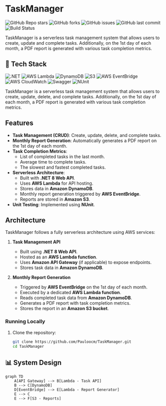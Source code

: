 # TaskManager

![GitHub Repo stars](https://img.shields.io/github/stars/Pauloocm/TaskManager?style=social)
![GitHub forks](https://img.shields.io/github/forks/Pauloocm/TaskManager?style=social)
![GitHub issues](https://img.shields.io/github/issues/Pauloocm/TaskManager)
![GitHub last commit](https://img.shields.io/github/last-commit/Pauloocm/TaskManager)
![Build Status](https://img.shields.io/github/actions/workflow/status/Pauloocm/TaskManager/dotnet-desktop.yml)

TaskManager is a serverless task management system that allows users to create, update and complete tasks. Additionally, on the 1st day of each month, a PDF report is generated with various task completion metrics.

## 🚀 Tech Stack

![.NET](https://img.shields.io/badge/.NET-512BD4?style=for-the-badge&logo=dotnet&logoColor=white)
![AWS Lambda](https://img.shields.io/badge/AWS_Lambda-FF9900?style=for-the-badge&logo=amazonaws&logoColor=white)
![DynamoDB](https://img.shields.io/badge/AWS_DynamoDB-4053D6?style=for-the-badge&logo=amazon-dynamodb&logoColor=white)
![S3](https://img.shields.io/badge/AWS_S3-569A31?style=for-the-badge&logo=amazon-s3&logoColor=white)
![AWS EventBridge](https://img.shields.io/badge/AWS_EventBridge-8C4FFF?style=for-the-badge&logo=amazonaws&logoColor=white)
![AWS CloudWatch](https://img.shields.io/badge/AWS_CloudWatch-FF4F8B?style=for-the-badge&logo=amazonaws&logoColor=white)
![Swagger](https://img.shields.io/badge/Swagger-85EA2D?style=for-the-badge&logo=swagger&logoColor=black)
![NUnit](https://img.shields.io/badge/NUnit-25A162?style=for-the-badge&logo=nunit&logoColor=white)

TaskManager is a serverless task management system that allows users to create, update, delete, and complete tasks. Additionally, on the 1st day of each month, a PDF report is generated with various task completion metrics.

## Features

- **Task Management (CRUD)**: Create, update, delete, and complete tasks.
- **Monthly Report Generation**: Automatically generates a PDF report on the 1st day of each month.
- **Task Completion Metrics**:
  - List of completed tasks in the last month.
  - Average time to complete tasks.
  - The slowest and fastest completed tasks.
- **Serverless Architecture**:
  - Built with **.NET 8 Web API**.
  - Uses **AWS Lambda** for API hosting.
  - Stores data in **Amazon DynamoDB**.
  - Monthly report generation triggered by **AWS EventBridge**.
  - Reports are stored in **Amazon S3**.
- **Unit Testing**: Implemented using **NUnit**.

## Architecture

TaskManager follows a fully serverless architecture using AWS services:

1. **Task Management API**  
   - Built using **.NET 8 Web API**.  
   - Hosted as an **AWS Lambda function**.  
   - Uses **Amazon API Gateway** (if applicable) to expose endpoints.  
   - Stores task data in **Amazon DynamoDB**.  

2. **Monthly Report Generation**  
   - Triggered by **AWS EventBridge** on the 1st day of each month.  
   - Executed by a dedicated **AWS Lambda function**.  
   - Reads completed task data from **Amazon DynamoDB**.  
   - Generates a PDF report with task completion metrics.  
   - Stores the report in an **Amazon S3 bucket**.  



### Running Locally

1. Clone the repository:
   ```sh
   git clone https://github.com/Pauloocm/TaskManager.git
   cd TaskManager

## 📊 System Design

```mermaid
graph TD
    A[API Gateway] --> B[Lambda - Task API]
    B --> C[DynamoDB]
    D[EventBridge] --> E[Lambda - Report Generator]
    E --> C
    E --> F[S3 - Reports]
```

